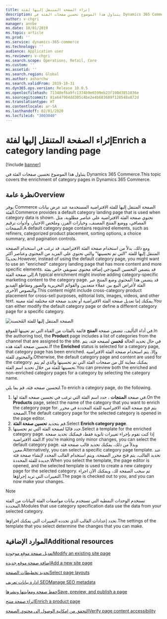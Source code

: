 ```yaml
---
title: إثراء الصفحة المتنقل إليها‬ لفئة
description: يتناول هذا الموضوع تحسين صفحات الفئة في Dynamics 365 Commerce.
author: v-chgri
manager: annbe
ms.date: 10/01/2019
ms.topic: article
ms.prod: ''
ms.service: dynamics-365-commerce
ms.technology: ''
audience: Application user
ms.reviewer: v-chgri
ms.search.scope: Operations, Retail, Core
ms.custom: ''
ms.assetid: ''
ms.search.region: Global
ms.author: asharchw
ms.search.validFrom: 2019-10-31
ms.dyn365.ops.version: Release 10.0.5
ms.openlocfilehash: 71348efba9fc1374b9e6599eb23f198d3851036e
ms.sourcegitcommit: 81a647904dd305c4be2e4b683689f128548a872d
ms.translationtype: HT
ms.contentlocale: ar-SA
ms.lasthandoff: 02/01/2020
ms.locfileid: "3003040"
---
```

# <a name="enrich-a-category-landing-page"></a><span data-ttu-id="7b2d8-103">إثراء الصفحة المتنقل إليها‬ لفئة</span><span class="sxs-lookup"><span data-stu-id="7b2d8-103">Enrich a category landing page</span></span>


[!include [banner](includes/banner.md)]

<span data-ttu-id="7b2d8-104">يتناول هذا الموضوع تحسين صفحات الفئة في Dynamics 365 Commerce.</span><span class="sxs-lookup"><span data-stu-id="7b2d8-104">This topic covers the enrichment of category pages in Dynamics 365 Commerce.</span></span>

## <a name="overview"></a><span data-ttu-id="7b2d8-105">نظرة عامة</span><span class="sxs-lookup"><span data-stu-id="7b2d8-105">Overview</span></span>

<span data-ttu-id="7b2d8-106">يوفر Commerce ‏‫الصفحة المتنقل إليها‬ للفئة الافتراضية المستخدمة عند عرض بيانات الفئة.</span><span class="sxs-lookup"><span data-stu-id="7b2d8-106">Commerce provides a default category landing page that is used when category data is shown.</span></span> <span data-ttu-id="7b2d8-107">تحتوي صفحة الفئة الافتراضية على عناصر مطلوبة، مثل المصافي، ووضع المنتج المصنف، وخيارات الفرز، وملخص الاختيار، وأدوات ترقيم الصفحات.</span><span class="sxs-lookup"><span data-stu-id="7b2d8-107">A default category page contains required elements, such as refiners, categorized product placement, sorting options, a choice summary, and pagination controls.</span></span> 

<span data-ttu-id="7b2d8-108">ومع ذلك، بدلاً من استخدام صفحة الفئة الافتراضية، قد ترغب في استخدام الصفحة المتنقل إليها للفئة "التي تم تحسينها" والتي تحتوي على المزيد من المحتوى وعناصر أكثر تحديدًا.</span><span class="sxs-lookup"><span data-stu-id="7b2d8-108">However, instead of using the default category page, you might want to use an "enriched" category landing page that has more content and more specific elements.</span></span> <span data-ttu-id="7b2d8-109">قد يتضمن التحسين النموذجي إضافة محتوى تسويقي خاص بفئة إلى صفحة الفئة.</span><span class="sxs-lookup"><span data-stu-id="7b2d8-109">A typical enrichment might involve adding category-specific marketing content to the category page.</span></span> <span data-ttu-id="7b2d8-110">قد يتضمن هذا المحتوي وضع المنتج عبر الفئة لأغراض البيع بين عملاء متعديين والقوائم التحريرية والصور ومقاطع الفيديو والنصوص الأخرى.</span><span class="sxs-lookup"><span data-stu-id="7b2d8-110">This content might include cross-category product placement for cross-sell purposes, editorial lists, images, videos, and other text.</span></span> <span data-ttu-id="7b2d8-111">يمكنك إما تعديل صفحة الفئة الافتراضية أو تحديد صفحة فئة مختلفة لفئة معينة.</span><span class="sxs-lookup"><span data-stu-id="7b2d8-111">You can either modify the default category page or define a different category page for a specific category.</span></span>

![الصفحة المتنقل إليها‬ للفئة المُحسنة](./media/CategoryLandingPages.png)

<span data-ttu-id="7b2d8-113">في أداة التأليف، تتضمن صفحة **المنتج** قائمة بالفئات من القناة التي تم تعيينها للموقع.</span><span class="sxs-lookup"><span data-stu-id="7b2d8-113">In the authoring tool, the **Product** page includes a list of categories from the channel that are assigned to the site.</span></span> <span data-ttu-id="7b2d8-114">في حال تحديد الحالة **مُحسن** لصفحه فئة، يتم تحسين صفحة الفئة هذه.</span><span class="sxs-lookup"><span data-stu-id="7b2d8-114">If the **Enriched** status is selected for a category page, that category page has been enriched.</span></span> <span data-ttu-id="7b2d8-115">وإلا، يتم استخدام صفحة الفئة الافتراضية والمحتوى للفئة.</span><span class="sxs-lookup"><span data-stu-id="7b2d8-115">Otherwise, the default category page and content are used for the category.</span></span> <span data-ttu-id="7b2d8-116">يمكنك معاينة كل من صفحات الفئة التي تم تحسينها والذي لم يتم تحسينها للفئة من خلال تحديد اسم الفئة.</span><span class="sxs-lookup"><span data-stu-id="7b2d8-116">You can preview both the enriched and non-enriched category pages for a category by selecting the category name.</span></span>

<span data-ttu-id="7b2d8-117">لتحسين صفحه فئة، قم بما يلي.</span><span class="sxs-lookup"><span data-stu-id="7b2d8-117">To enrich a category page, do the following.</span></span>

1. <span data-ttu-id="7b2d8-118">في صفحة **المنتجات** ، حدد اسم الفئة التي ترغب في تحسين صفحه الفئة لها.</span><span class="sxs-lookup"><span data-stu-id="7b2d8-118">On the **Products** page, select the name of the category that you want to enrich the category page for.</span></span> <span data-ttu-id="7b2d8-119">يتم فتح صفحة الفئة الافتراضية للفئة المحددة في محرر الصفحة.</span><span class="sxs-lookup"><span data-stu-id="7b2d8-119">The default category page for the selected category is opened in the page editor.</span></span>
2. <span data-ttu-id="7b2d8-120">قم بتحديد **تحسين صفحة الفئة**.</span><span class="sxs-lookup"><span data-stu-id="7b2d8-120">Select **Enrich category page**.</span></span>
3. <span data-ttu-id="7b2d8-121">حدد قالبًا لصفحة الفئة التي تم تحسينها.</span><span class="sxs-lookup"><span data-stu-id="7b2d8-121">Select a template for the enriched category page.</span></span> <span data-ttu-id="7b2d8-122">إذا كنت تقوم بإجراء تغييرات ثانوية فقط، فيمكنك تحديد صفحة الفئة الافتراضية.</span><span class="sxs-lookup"><span data-stu-id="7b2d8-122">If you're making only minor changes, you can select the default category page.</span></span> <span data-ttu-id="7b2d8-123">وبدلاً من ذلك، يمكنك تحديد قالب صفحة فئة معين.</span><span class="sxs-lookup"><span data-stu-id="7b2d8-123">Alternatively, you can select a specific category page template.</span></span> <span data-ttu-id="7b2d8-124">عند تحديد القالب، يتم فتح محرر الصفحة، ويتم استخدام القالب المحدد لإنشاء صفحة فئة جديدة للفئة المحددة.</span><span class="sxs-lookup"><span data-stu-id="7b2d8-124">When you select the template, the page editor is opened, and the selected template is used to create a new category page for the selected category.</span></span> <span data-ttu-id="7b2d8-125">تم سحب الصفحة لك، ويمكنك الآن اجراء التغييرات التي تريد إجراؤها.</span><span class="sxs-lookup"><span data-stu-id="7b2d8-125">The page is checked out to you, and you can now make your changes.</span></span>

> [!NOTE]
> <span data-ttu-id="7b2d8-126">تستخدم الوحدات النمطية التي تستخدم بيانات مواصفات الفئة البيانات من الفئة المحددة.</span><span class="sxs-lookup"><span data-stu-id="7b2d8-126">Modules that use category specification data use the data from your selected category.</span></span>
>
> <span data-ttu-id="7b2d8-127">تحدد إعدادات القالب الذي تحدده التغييرات التي يمكنك اجراؤها.</span><span class="sxs-lookup"><span data-stu-id="7b2d8-127">The settings of the template that you select determine the changes that you can make.</span></span>

## <a name="additional-resources"></a><span data-ttu-id="7b2d8-128">الموارد الإضافية</span><span class="sxs-lookup"><span data-stu-id="7b2d8-128">Additional resources</span></span>

[<span data-ttu-id="7b2d8-129">تعديل صفحة موقع موجودة</span><span class="sxs-lookup"><span data-stu-id="7b2d8-129">Modify an existing site page</span></span>](modify-existing-page.md)

[<span data-ttu-id="7b2d8-130">إضافة صفحة موقع جديدة</span><span class="sxs-lookup"><span data-stu-id="7b2d8-130">Add a new site page</span></span>](add-new-page.md)

[<span data-ttu-id="7b2d8-131">تحديد تخطيطات الصفحة</span><span class="sxs-lookup"><span data-stu-id="7b2d8-131">Select page layouts</span></span>](select-page-layouts.md)

[<span data-ttu-id="7b2d8-132">إدارة بيانات تعريف SEO</span><span class="sxs-lookup"><span data-stu-id="7b2d8-132">Manage SEO metadata</span></span>](manage-seo-metadata.md)

[<span data-ttu-id="7b2d8-133">حفظ صفحة ومعاينتها ونشرها</span><span class="sxs-lookup"><span data-stu-id="7b2d8-133">Save, preview, and publish a page</span></span>](save-preview-publish-page.md)

[<span data-ttu-id="7b2d8-134">إثراء صفحة منتج</span><span class="sxs-lookup"><span data-stu-id="7b2d8-134">Enrich a product page</span></span>](enrich-product-page.md)

[<span data-ttu-id="7b2d8-135">التحقق من إمكانية الوصول إلى محتوي الصفحة</span><span class="sxs-lookup"><span data-stu-id="7b2d8-135">Verify page content accessibility</span></span>](verify-accessibility.md)
